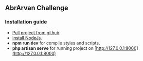 ## AbrArvan Challenge

### Installation guide

- [Pull project from github](https://github.com/ArashTaghavi/AbrArvan_Challenge)
- [Install NodeJs](https://nodejs.org).
- __npm run dev__ for compile styles and scripts.
- __php artisan serve__ for running project on [http://127.0.0.1:8000](http://127.0.0.1:8000)
